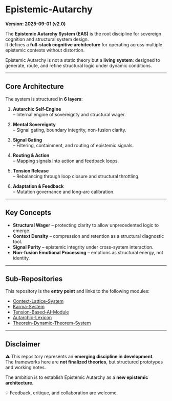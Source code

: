 # Epistemic-Autarchy
**Version: 2025-09-01 (v2.0)** 


The **Epistemic Autarchy System (EAS)** is the root discipline for sovereign cognition and structural system design.  
It defines a **full-stack cognitive architecture** for operating across multiple epistemic contexts without distortion.  

Epistemic Autarchy is not a static theory but a **living system**: designed to generate, route, and refine structural logic under dynamic conditions.

---

## Core Architecture
The system is structured in **6 layers**:

1. **Autarchic Self-Engine**  
   – Internal engine of sovereignty and structural wager.  

2. **Mental Sovereignty**  
   – Signal gating, boundary integrity, non-fusion clarity.  

3. **Signal Gating**  
   – Filtering, containment, and routing of epistemic signals.  

4. **Routing & Action**  
   – Mapping signals into action and feedback loops.  

5. **Tension Release**  
   – Rebalancing through loop closure and structural throttling.  

6. **Adaptation & Feedback**  
   – Mutation governance and long-arc calibration.  

---

## Key Concepts
- **Structural Wager** – protecting clarity to allow unprecedented logic to emerge.  
- **Context Density** – compression and retention as a structural diagnostic tool.  
- **Signal Purity** – epistemic integrity under cross-system interaction.  
- **Non-fusion Emotional Processing** – emotions as structural energy, not identity.  

---

## Sub-Repositories
This repository is the **entry point** and links to the following modules:

- [Context-Lattice-System](../Context-Lattice-System)  
- [Karma-System](../Karma-System)  
- [Tension-Based-AI-Module](../Tension-Based-AI-Module)  
- [Autarchic-Lexicon](../Autarchic-Lexicon)  
- [Theorein-Dynamic-Theorem-System](../Theorein-Dynamic-Theorem-System)  

---

## Disclaimer
⚠️ This repository represents an **emerging discipline in development**.  
The frameworks here are **not finalized theories**, but structured prototypes and working notes.  

The ambition is to establish Epistemic Autarchy as a **new epistemic architecture**.  

💡 Feedback, critique, and collaboration are welcome.
